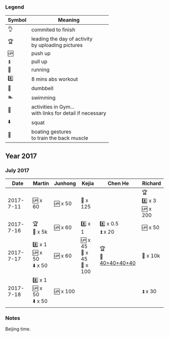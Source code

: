 ### Legend

| Symbol            | Meaning               |
|-------------------|-----------------------|
| :ok_hand:         | commited to finish    |
| :trophy:          | leading the day of activity <br> by uploading pictures |
| :up:              | push up               |
| :arrow_double_up: | pull up               |
| :runner:          | running               |
| :eight:           | 8 mins abs workout    |
| :muscle:          | dumbbell              |
| :swimmer:         | swimming              |
| :european_castle:         | activities in Gym... <br> with links for detail if necessary|
| :arrow_down:         | squat |
| :rowboat:         | boating gestures <br> to train the back muscle |


## Year 2017

### July 2017

| Date       | Martin        | Junhong       | Kejia         | Chen He       |Richard        |
|-----------|---------------|---------------|---------------|---------------|---------------|
| 2017-7-11 | :up: x 60     | :up: x 50     | :muscle: x 125|               | :trophy: <br> :eight: x 3 <br> :up: x 200 |
| 2017-7-16 | :trophy: <br> :runner: x 5k  | :up: x 60     | :eight: x 1   | :eight: x 0.5 <br> :arrow_double_up: x 20             | :up: x 50  |
| 2017-7-17 | :eight: x 1 <br> :up: x 50 <br> :arrow_down: x 50  | :up: x 60    |  :up: x 45 <br> :rowboat: x 45 <br> :muscle: x 100  |  :trophy: <br> :european_castle: [40+40+40+40](https://github.com/rmfat/rm-fat/blob/master/notes/chenhe/note-2017-7-16.md)      | :runner: x 10k  |
| 2017-7-18 | :eight: x 1 <br> :up: x 50 <br> :arrow_down: x 50 | :up: x 100     |     |               | :arrow_double_up: x 30 |


### Notes

Beijing time.
